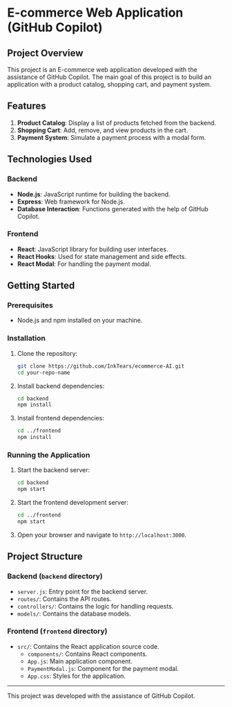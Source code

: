 # E-commerce Web Application (GitHub Copilot)

## Project Overview

This project is an E-commerce web application developed with the assistance of GitHub Copilot. The main goal of this project is to build an application with a product catalog, shopping cart, and payment system.

## Features

1. **Product Catalog**: Display a list of products fetched from the backend.
2. **Shopping Cart**: Add, remove, and view products in the cart.
3. **Payment System**: Simulate a payment process with a modal form.

## Technologies Used

### Backend
- **Node.js**: JavaScript runtime for building the backend.
- **Express**: Web framework for Node.js.
- **Database Interaction**: Functions generated with the help of GitHub Copilot.

### Frontend
- **React**: JavaScript library for building user interfaces.
- **React Hooks**: Used for state management and side effects.
- **React Modal**: For handling the payment modal.

## Getting Started

### Prerequisites

- Node.js and npm installed on your machine.

### Installation

1. Clone the repository:
    ```bash
    git clone https://github.com/InkTears/ecommerce-AI.git
    cd your-repo-name
    ```

2. Install backend dependencies:
    ```bash
    cd backend
    npm install
    ```

3. Install frontend dependencies:
    ```bash
    cd ../frontend
    npm install
    ```

### Running the Application

1. Start the backend server:
    ```bash
    cd backend
    npm start
    ```

2. Start the frontend development server:
    ```bash
    cd ../frontend
    npm start
    ```

3. Open your browser and navigate to `http://localhost:3000`.

## Project Structure

### Backend (`backend` directory)
- `server.js`: Entry point for the backend server.
- `routes/`: Contains the API routes.
- `controllers/`: Contains the logic for handling requests.
- `models/`: Contains the database models.

### Frontend (`frontend` directory)
- `src/`: Contains the React application source code.
  - `components/`: Contains React components.
  - `App.js`: Main application component.
  - `PaymentModal.js`: Component for the payment modal.
  - `App.css`: Styles for the application.

---

This project was developed with the assistance of GitHub Copilot.